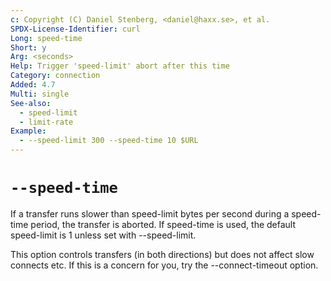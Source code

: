 ```yaml
---
c: Copyright (C) Daniel Stenberg, <daniel@haxx.se>, et al.
SPDX-License-Identifier: curl
Long: speed-time
Short: y
Arg: <seconds>
Help: Trigger 'speed-limit' abort after this time
Category: connection
Added: 4.7
Multi: single
See-also:
  - speed-limit
  - limit-rate
Example:
  - --speed-limit 300 --speed-time 10 $URL
---
```


# `--speed-time`

If a transfer runs slower than speed-limit bytes per second during a
speed-time period, the transfer is aborted. If speed-time is used, the default
speed-limit is 1 unless set with --speed-limit.

This option controls transfers (in both directions) but does not affect slow
connects etc. If this is a concern for you, try the --connect-timeout option.
